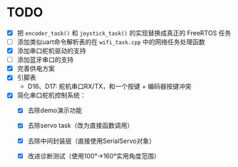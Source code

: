 # TODO

- [x] 把 `encoder_task()` 和 `joystick_task()` 的实现替换成真正的 FreeRTOS 任务
- [ ] 添加类似uart命令解析表的在 `wifi_task.cpp` 中的网络任务处理函数
- [x] 添加串口舵机驱动的支持
- [ ] 添加蓝牙串口的支持
- [x] 完善供电方案
- [x] 引脚表
    - D16、D17: 舵机串口RX/TX，和一个按键 + 编码器按键冲突
- [x] 简化串口舵机控制系统：
    - [x] 去除demo演示功能 
    - [x] 去除servo task（改为直接函数调用）
    - [x] 去除中间封装层（直接使用SerialServo对象）
    - [x] 改进诊断测试（使用100°→160°实用角度范围）

